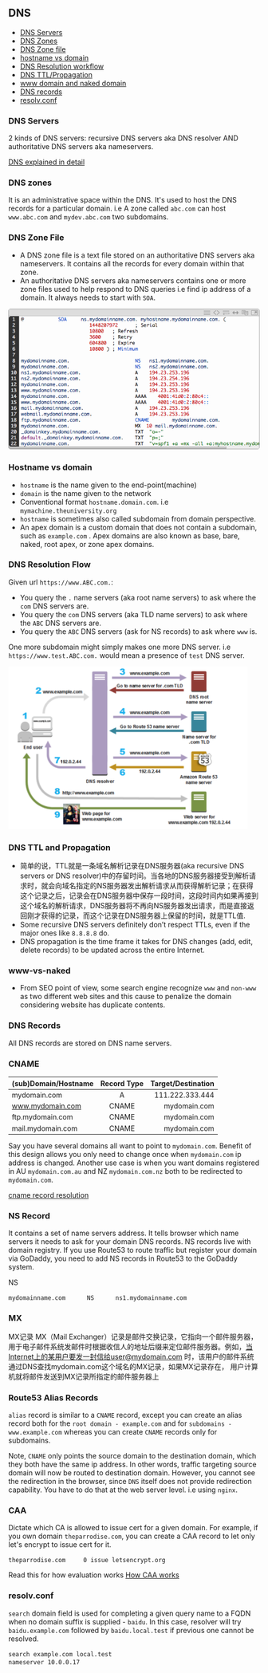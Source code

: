 ## DNS

- [DNS Servers](#dns-servers)
- [DNS Zones](#dns-zones)
- [DNS Zone file](#dns-zone-file)
- [hostname vs domain](#hostname-vs-domain)
- [DNS Resolution workflow](#dns-resolution-flow)
- [DNS TTL/Propagation](#dns-ttl-propagation)
- [www domain and naked domain](#www-vs-naked)
- [DNS records](#dns-records)
- [resolv.conf](#resolv.conf)

### DNS Servers

2 kinds of DNS servers: recursive DNS servers aka DNS resolver AND authoritative DNS servers aka nameservers.

[DNS explained in detail](https://jvns.ca/blog/how-updating-dns-works/)

### DNS zones

It is an administrative space within the DNS. It's used to host the DNS records for a particular domain. i.e A zone called `abc.com` can host `www.abc.com` and `mydev.abc.com` two subdomains.

### DNS Zone File

- A DNS zone file is a text file stored on an authoritative DNS servers aka nameservers. It contains all the records for every domain within that zone.
- An authoritative DNS servers aka nameservers contains one or more zone files used to help respond to DNS queries i.e find ip address of a domain. It always needs to start with `SOA`.

![dns-records-overview](dns-records-overview.png)

### Hostname vs domain

- `hostname` is the name given to the end-point(machine)
- `domain` is the name given to the network
- Conventional format `hostname.domain.com`. i.e `mymachine.theuniversity.org`
- `hostname` is sometimes also called subdomain from domain perspective.
- An apex domain is a custom domain that does not contain a subdomain, such as `example.com` . Apex domains are also known as base, bare, naked, root apex, or zone apex domains.

### DNS Resolution Flow

Given url `https://www.ABC.com.`:

- You query the `.` name servers (aka root name servers) to ask where the `com` DNS servers are.
- You query the `com` DNS servers (aka TLD name servers) to ask where the `ABC` DNS servers are.
- You query the `ABC` DNS servers (ask for NS records) to ask where `www` is.

One more subdomain might simply makes one more DNS server. i.e `https://www.test.ABC.com.` would mean a presence of `test` DNS server.

<img src="./dns_resolution_process.png" width="480" height="327">

### DNS TTL and Propagation

- 简单的说，TTL就是一条域名解析记录在DNS服务器(aka recursive DNS servers or DNS resolver)中的存留时间。当各地的DNS服务器接受到解析请求时，就会向域名指定的NS服务器发出解析请求从而获得解析记录；在获得这个记录之后，记录会在DNS服务器中保存一段时间，这段时间内如果再接到这个域名的解析请求，DNS服务器将不再向NS服务器发出请求，而是直接返回刚才获得的记录，而这个记录在DNS服务器上保留的时间，就是TTL值.
- Some recursive DNS servers definitely don’t respect TTLs, even if the major ones like `8.8.8.8` do.
- DNS propagation is the time frame it takes for DNS changes (add, edit, delete records) to be updated across the entire Internet.

### www-vs-naked

- From SEO point of view, some search engine recognize `www` and `non-www` as two different web sites and this cause to penalize the domain considering website has duplicate contents.

### DNS Records

All DNS records are stored on DNS name servers.

### CNAME

| (sub)Domain/Hostname | Record Type | Target/Destination |
| -------------------- | :---------: | -----------------: |
| mydomain.com         |      A      |    111.222.333.444 | mydomain.com |
| www.mydomain.com     |    CNAME    |       mydomain.com |
| ftp.mydomain.com     |    CNAME    |       mydomain.com |
| mail.mydomain.com    |    CNAME    |       mydomain.com |

Say you have several domains all want to point to `mydomain.com`. Benefit of this design allows you only need to change once when `mydomain.com` ip address is changed. Another use case is when you want domains registered in AU `mydomain.com.au` and NZ `mydomain.com.nz` both to be redirected to `mydomain.com`.

[cname record resolution](https://webmasters.stackexchange.com/questions/118044/do-i-need-a-certificate-to-redirect-via-cname)

### NS Record

It contains a set of name servers address. It tells browser which name servers it needs to ask for your domain DNS records. NS records live with domain registry. If you use Route53 to route traffic but register your domain via GoDaddy, you need to add NS records in Route53 to the GoDaddy system.

NS

```
mydomainname.com      NS      ns1.mydomainname.com
```

### MX

>>>
MX记录 MX（Mail Exchanger）记录是邮件交换记录，它指向一个邮件服务器，用于电子邮件系统发邮件时根据收信人的地址后缀来定位邮件服务器。例如，当Internet上的某用户要发一封信给user@mydomain.com 时，该用户的邮件系统通过DNS查找mydomain.com这个域名的MX记录，如果MX记录存在， 用户计算机就将邮件发送到MX记录所指定的邮件服务器上

### Route53 Alias Records

`alias` record is similar to a `CNAME` record, except you can create an alias record both for the `root domain - example.com` and for `subdomains - www.example.com` whereas you can create `CNAME` records only for subdomains.

Note, `CNAME` only points the source domain to the destination domain, which they both have the same ip address. In other words, traffic targeting source domain will now be routed to destination domain. However, you cannot see the redirection in the browser, since `DNS` itself does not provide redirection capability. You have to do that at the web server level. i.e using `nginx`.

### CAA

Dictate which CA is allowed to issue cert for a given domain. For example, if you own domain `theparrodise.com`, you can create a CAA record to let only let's encrypt to issue cert for it.

```
theparrodise.com     0 issue letsencrypt.org
```
Read this for how evaluation works [How CAA works](https://repost.aws/knowledge-center/acm-troubleshoot-caa-errors)

### resolv.conf

`search` domain field is used for completing a given query name to a FQDN when no domain suffix is supplied - `baidu`. In this case, resolver will try `baidu.example.com` followed by `baidu.local.test` if previous one cannot be resolved.

```
search example.com local.test
nameserver 10.0.0.17
```
